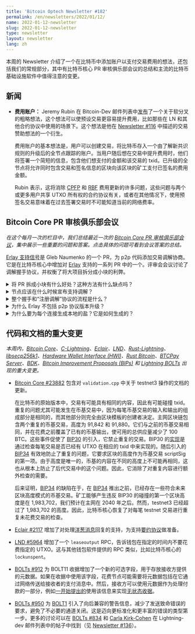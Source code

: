 ```yaml
---
title: 'Bitcoin Optech Newsletter #182'
permalink: /en/newsletters/2022/01/12/
name: 2022-01-12-newsletter
slug: 2022-01-12-newsletter
type: newsletter
layout: newsletter
lang: zh
---
```

本周的 Newsletter 介绍了一个在比特币中添加账户以支付交易费用的想法，还包括我们的常规部分，其中有比特币核心 PR 审核俱乐部会议的总结和主流的比特币基础设施软件中值得注意的变更。

## 新闻

- **费用账户：** Jeremy Rubin 在 Bitcoin-Dev 邮件列表中[发布][rubin feea]了一个关于软分叉的粗略想法，这个想法可以使预设交易更容易提升费用，比如那些在 LN 和其他合约协议中使用的场景下。这个想法是他在 [Newsletter #116][news116 sponsorship] 中描述的交易赞助想法的一个衍生。

  费用账户的基本想法是，用户可以创建交易，将比特币存入一个由了解新共识规则的升级后的全节点跟踪的账户。当用户随后想在交易中提升费用时，他们将签署一个简短的信息，包含他们想支付的金额和该交易的 txid。已升级的全节点将允许同时包含交易和签名信息的区块向该区块的矿工支付已签名的费用金额。

  Rubin 表示，这将消除 [CPFP][topic cpfp] 和 [RBF][topic rbf] 费用更新的许多问题，这些问题与两个或更多用户共享 UTXO 所有权的合约协议有关，或者在其他情况下，使用预签名交易意味着在过去签署交易时不可能知道当前的网络费率。



## Bitcoin Core PR 审核俱乐部会议

*在这个每月一次的栏目中，我们总结最近一次的 [Bitcoin Core PR 审核俱乐部会议][Bitcoin Core PR Review Club]，集中展示一些重要的问题和答案。点击具体的问题可看到会议答案的总结。*

[Erlay 支持信号][reviews 23443]是 Gleb Naumenko 的一个 PR，为 p2p 代码添加交易调解协商。它是在比特币核心中增加对 [Erlay][topic erlay] 支持的一系列 PR 中的一个。评审会会议讨论了调解握手协议，并权衡了将大项目拆分成小块的利弊。

<details><summary>将 PR 拆成小块有什么好处？这种方法有什么缺点吗？
</summary>
将一个大的 PR 拆成小块，有助于鼓励在合并前对 PR 进行更集中、更彻底的评审，而不会迫使评审人员一次评审巨大的修改集，而且可以减少由于 Github 可扩展性问题而遇到评审障碍的可能性。无争议和简单的代码修改可以更快地被合并，而有争议的部分可以更多地得到讨论。然而，除非评审员同意全部的修改内容，否则他们是相信作者把他们带向正确的方向。另外，由于合并不是原子性的，作者需要确保中间状态不是不安全的或做一些无意义的事情，比如在节点真正能够进行调解之前宣布支持 Erlay。<a href="https://bitcoincore.reviews/23443#l-29">➚</a>
</details>

<details><summary>节点应该在什么时候宣布支持调解？
</summary>
节点只有在这个连接上的交易中继开启的情况下，才应该向对等节点发送 <code>sendrecon</code>：节点不是在 blocksonly 的模式下，这不是一个 blocksonly 中继的连接，并且对等节点没有发送 <code>fRelay=false</code>。对等节点还必须支持见证交易标识符（wtxid）中继，因为交易调解的框架是基于交易 wtxid 的。<a href="https://bitcoincore.reviews/23443#l-51">➚</a>
</details>

<details><summary>整个握手和“注册调解”协议的流程是什么？
</summary>
在 <code>version</code> 消息发送之后，<code>verack</code> 消息发送之前，对等节点各自发送一个 <code>sendrecon</code> 消息，其中包含他们本地生成的盐等信息。没有强制的顺序；任何一个对等节点都可以先发送。如果一个节点发送并收到有效的 <code>sendrecon</code> 消息，它应该为该对等节点初始化调解状态。<a href="https://bitcoincore.reviews/23443#l-63">➚</a>
</details>

<details><summary>为什么 Erlay 不包括 p2p 协议版本升级？
</summary>
新的协议版本并不是工作的必要条件；使用 Erlay 的节点不会与现有协议不兼容。不理解 Erlay 消息（如 <code>sendrecon</code>）的旧节点，会忽略它们，但仍然能够正常工作。<a href="https://bitcoincore.reviews/23443#l-78">➚</a>
</details>

<details><summary>为什么要为每个连接生成本地的盐？它是如何生成的？
</summary>
一个连接的调解盐是两个对等节点本地生成的盐的组合，用于为每个交易创建短标志符。用于短标志符的盐散列函数被设计为能有效地创建紧凑的标志符，但如果攻击者能够控制盐的内容，就不能保证抗碰撞安全。当双方都提供盐的一部分内容时，没有第三方可以控制盐是什么。在本地，每个连接都会产生一个新的盐，所以节点不能以这种方式被指纹化。<a href="https://bitcoincore.reviews/23443#l-93">➚</a>
</details>


## 代码和文档的重大变更

*本周内，[Bitcoin Core][bitcoin core repo]、[C-Lightning][c-lightning repo]、[Eclair][eclair repo]、[LND][lnd repo]、[Rust-Lightning][rust-lightning repo]、[libsecp256k1][libsecp256k1 repo]、[Hardware Wallet Interface (HWI)][hwi repo]、[Rust Bitcoin][rust bitcoin repo]、[BTCPay Server][btcpay server repo]、[BDK][bdk repo]、[Bitcoin Improvement Proposals (BIPs)][bips repo] 和 [Lightning BOLTs][bolts repo] 出现的重大变更。*

- [Bitcoin Core #23882][Bitcoin Core #23882] 包含对 `validation.cpp` 中关于 testnet3 操作的文档的更新。

  在比特币的原始版本中，交易有可能具有相同的内容，因此有可能碰撞 txid。重复的问题尤其可能发生在币基交易中，因为每笔币基交易的输入和输出的组成部分是相同的，而其他部分则完全由区块模板的创建者决定。主网区块链包含两个重复的币基交易，高度为 91,842 和 91,880。它们与之前的币基交易相同，并在花费之前覆盖了已有的币基输出，使可用的总供应量减少了 100 BTC。这些事件促使了 [BIP30][] 的引入，它禁止重复的交易。BIP30 的[实现][bip30-impl]是通过检查每笔交易是否已经有 UTXO 在相应的 txid 中来实现的。随后引入的 [BIP34][] 有效地防止了重复的问题，它要求区块的高度作为币基交易 scriptSig 的第一项。由于高度是唯一的，币基的内容在不同的高度上不可能再相同，这也从根本上防止了后代交易中的这个问题。因此，它消除了对重复内容进行额外检查的需要。

  后来证明，[BIP34][] 的缺陷在于，在 [BIP34][] 推出之前，已经存在一些符合未来区块高度模式的币基交易。矿工能够产生违反 BIP30 的碰撞的第一个区块高度是在 1,983,702，我们预计在主网在 2040 年之后。然而，testnet3 已经超过了 1,983,702 的高度。因此，比特币核心恢复了对每笔 testnet 交易进行重复未花费交易的检查。

- [Eclair #2117][Eclair #2117] 增加了对处理[洋葱消息][topic onion messages]回复的支持，为支持[要约协议][topic offers]做准备。

- [LND #5964][LND #5964] 增加了一个 `leaseoutput` RPC，告诉钱包在指定的时间内不要花费指定的 UTXO。这与其他钱包软件提供的 RPC 类似，比如比特币核心的 `lockunspent`。

- [BOLTs #912][BOLTs #912] 为 BOLT11 收据增加了一个新的可选字段，用于存放接收方提供的元数据。如果在收据中使用该字段，花费节点可能需要将元数据包括在它通过网络传送给接收者的支付消息中。然后，接收方可以使用元数据作为处理付款的一部分，例如[一开始提出的][news168 stateless]使用该信息来实现[无状态收据][topic stateless
  invoices]。

- [BOLTs #950][BOLTs #950] 为 [BOLT1][] 引入了向后兼容的警告信息，减少了发送致命错误的要求，避免了不必要的通道关闭。这是迈向更标准化和更丰富的错误的类型第一步。更多的讨论可以在 [BOLTs #834][] 和 [Carla Kirk-Cohen][Error Codes for LN] 在 Lightning-dev 邮件列表中的帖子中找到（见 [Newsletter #136][news136 warning post]）。


[topic cpfp]: https://bitcoinops.org/en/topics/cpfp/
[topic rbf]: https://bitcoinops.org/en/topics/replace-by-fee/
[topic erlay]: https://bitcoinops.org/en/topics/erlay/
[topic onion messages]: https://bitcoinops.org/en/topics/onion-messages/
[topic offers]: https://bitcoinops.org/en/topics/offers/
[topic stateless invoices]: https://bitcoinops.org/en/topics/stateless-invoices/
[Bitcoin Core #23882]: https://github.com/bitcoin/bitcoin/pull/23882
[Eclair #2117]: https://github.com/ACINQ/eclair/pull/2117
[LND #5964]: https://github.com/lightningnetwork/lnd/pull/5964
[BOLTs #912]: https://github.com/lightning/bolts/issues/912
[BOLTs #950]: https://github.com/lightning/bolts/pull/950
[BIP30]: https://github.com/bitcoin/bips/blob/master/bip-0030.mediawiki
[BIP34]: https://github.com/bitcoin/bips/blob/master/bip-0034.mediawiki
[BOLT1]: https://github.com/lightning/bolts/blob/master/01-messaging.md
[BOLTs #834]: https://github.com/lightning/bolts/issues/834

[Bitcoin Core PR Review Club]:https://bitcoincore.reviews/
[rubin feea]: https://lists.linuxfoundation.org/pipermail/bitcoin-dev/2022-January/019724.html
[news116 sponsorship]: /en/newsletters/2020/09/23/#transaction-fee-sponsorship
[news168 stateless]: /en/newsletters/2021/09/29/#stateless-ln-invoice-generation
[reviews 23443]: https://bitcoincore.reviews/23443
[Error Codes for LN]: https://lists.linuxfoundation.org/pipermail/lightning-dev/2021-February/002964.html
[news136 warning post]: /en/newsletters/2021/02/17/#c-lightning-4364
[bip30-impl]: https://github.com/bitcoin/bitcoin/pull/915/files

[bitcoin core repo]: https://github.com/bitcoin/bitcoin
[c-lightning repo]: https://github.com/ElementsProject/lightning
[eclair repo]: https://github.com/ACINQ/eclair
[lnd repo]: https://github.com/lightningnetwork/lnd/
[rust-lightning repo]: https://github.com/rust-bitcoin/rust-lightning
[libsecp256k1 repo]: https://github.com/bitcoin-core/secp256k1
[hwi repo]: https://github.com/bitcoin-core/HWI
[rust bitcoin repo]: https://github.com/rust-bitcoin/rust-bitcoin
[btcpay server repo]: https://github.com/btcpayserver/btcpayserver/
[bdk repo]: https://github.com/bitcoindevkit/bdk
[bips repo]: https://github.com/bitcoin/bips/
[bolts repo]: https://github.com/lightning/bolts

